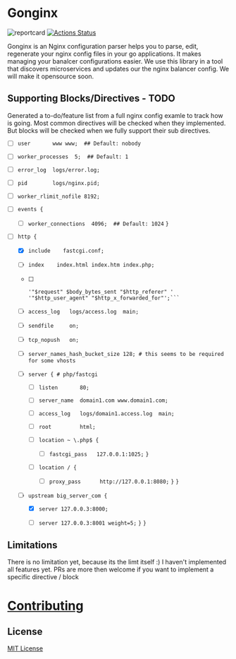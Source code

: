# Gonginx
![reportcard](https://goreportcard.com/badge/github.com/tufanbarisyildirim/gonginx) [![Actions Status](https://github.com/tufanbarisyildirim/gonginx/workflows/Go/badge.svg)](https://github.com/tufanbarisyildirim/gonging/actions)


Gonginx is an Nginx configuration parser helps you to parse, edit, regenerate your nginx config files in your go applications. It makes managing your banalcer configurations easier. We use this library in a tool that discovers microservices and updates our the nginx balancer config. We will make it opensource soon.

## Supporting Blocks/Directives - TODO
Generated a to-do/feature list from a full nginx config examle to track how is going.
Most common directives will be checked when they implemented. But blocks will be checked when we fully support their sub directives.


- [ ] `user       www www;  ## Default: nobody`
- [ ] `worker_processes  5;  ## Default: 1`
- [ ] `error_log  logs/error.log;`
- [ ] `pid        logs/nginx.pid;`
- [ ] `worker_rlimit_nofile 8192;`

- [ ] `events {`
  - [ ] `worker_connections  4096;  ## Default: 1024`
`}`

- [ ] `http {`
  - [x] `include    fastcgi.conf;`
  - [ ] `index    index.html index.htm index.php;`

  - [ ] ```log_format   main '$remote_addr - $remote_user [$time_local]  $status '
    '"$request" $body_bytes_sent "$http_referer" '
    '"$http_user_agent" "$http_x_forwarded_for"';```
  - [ ] `access_log   logs/access.log  main;`
  - [ ] `sendfile     on;`
  - [ ] `tcp_nopush   on;`
  - [ ] `server_names_hash_bucket_size 128; # this seems to be required for some vhosts`

  - [ ] `server { # php/fastcgi`
    - [ ] `listen       80;`
    - [ ] `server_name  domain1.com www.domain1.com;`
    - [ ] `access_log   logs/domain1.access.log  main;`
    - [ ] `root         html;`

    - [ ] `location ~ \.php$ {`
      - [ ] `fastcgi_pass   127.0.0.1:1025;`
    `}`
    - [ ] `location / {`
      - [ ] `proxy_pass      http://127.0.0.1:8080;`
    `}`
  `}`

  - [ ] `upstream big_server_com {`
    - [x] `server 127.0.0.3:8000;`
    - [ ] `server 127.0.0.3:8001 weight=5;`
  `}`
`}`


## Limitations
There is no limitation yet, because its the limt itself :) I haven't implemented all features yet. PRs are more then welcome if you want to implement a specific directive / block

# [Contributing](CONTRIBUTING.md)

## License
[MIT License](LICENSE)